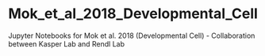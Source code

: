 # Mok_et_al_2018_Developmental_Cell
Jupyter Notebooks for Mok et al. 2018 (Developmental Cell) - Collaboration between Kasper Lab and Rendl Lab
